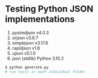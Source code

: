 # Testing Python JSON implementations
1. pysimdjson v4.0.3
2. orjson v3.6.7
3. simplejson v3.17.6
4. rapidjson v1.6
5. ujson v5.1.0
6. json (stdlib) Python 3.10.2


``` bash
$ python generate.py
# run tests in each individual folder
```
